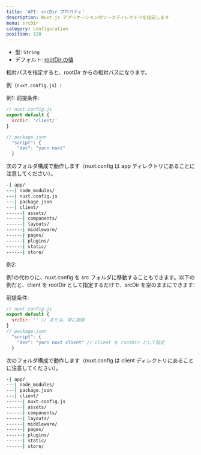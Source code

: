 ```yaml
---
title: 'API: srcDir プロパティ'
description: Nuxt.js アプリケーションのソースディレクトリを指定します
menu: srcDir
category: configuration
position: 128
---
```


- 型: `String`
- デフォルト: [rootDir の値](/api/configuration-rootdir)

相対パスを指定すると、rootDir からの相対パスになります。

例（`nuxt.config.js`）:

例1:
前提条件:
```js
// nuxt.config.js
export default {
  srcDir: 'client/'
}

// package.json
  "script": {
    "dev": "yarn nuxt"
  }
```
次のフォルダ構成で動作します（nuxt.config は app ディレクトリにあることに注意してください）。
```bash
-| app/
---| node_modules/
---| nuxt.config.js
---| package.json
---| client/
------| assets/
------| components/
------| layouts/
------| middleware/
------| pages/
------| plugins/
------| static/
------| store/
```

例2:

例1の代わりに、nuxt.config を src フォルダに移動することもできます。以下の例だと、client を rootDir として指定するだけで、srcDir を空のままにできます:

前提条件:
```js
// nuxt.config.js
export default {
  srcDir: '' // または、単に削除
}
// package.json
  "script": {
    "dev": "yarn nuxt client" // client を rootDir として設定
  }
```
次のフォルダ構成で動作します（nuxt.config は client ディレクトリにあることに注意してください）。
```bash
-| app/
---| node_modules/
---| package.json
---| client/
------| nuxt.config.js
------| assets/
------| components/
------| layouts/
------| middleware/
------| pages/
------| plugins/
------| static/
------| store/
```
